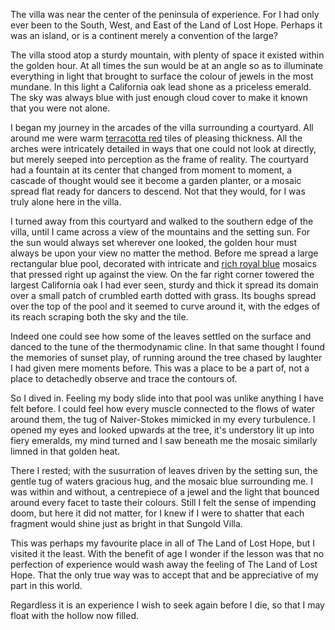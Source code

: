 The villa was near the center of the peninsula of experience. For I had only ever been to the South, West, and East of the Land of Lost Hope. Perhaps it was an island, or is a continent merely a convention of the large?

  

The villa stood atop a sturdy mountain, with plenty of space it existed within the golden hour. At all times the sun would be at an angle so as to illuminate everything in light that brought to surface the colour of jewels in the most mundane. In this light a California oak lead shone as a priceless emerald. The sky was always blue with just enough cloud cover to make it known that you were not alone.

  

I began my journey in the arcades of the villa surrounding a courtyard. All around me were warm [terracotta red](#E35336) tiles of pleasing thickness. All the arches were intricately detailed in ways that one could not look at directly, but merely seeped into perception as the frame of reality. The courtyard had a fountain at its center that changed from moment to moment, a cascade of thought would see it become a garden planter, or a mosaic spread flat ready for dancers to descend. Not that they would, for I was truly alone here in the villa.

  

I turned away from this courtyard and walked to the southern edge of the villa, until I came across a view of the mountains and the setting sun. For the sun would always set wherever one looked, the golden hour must always be upon your view no matter the method. Before me spread a large rectangular blue pool, decorated with intricate and [rich royal blue](092B9C) mosaics that pressed right up against the view. On the far right corner towered the largest California oak I had ever seen, sturdy and thick it spread its domain over a small patch of crumbled earth dotted with grass. Its boughs spread over the top of the pool and it seemed to curve around it, with the edges of its reach scraping both the sky and the tile.


Indeed one could see how some of the leaves settled on the surface and danced to the tune of the thermodynamic cline. In that same thought I found the memories of sunset play, of running around the tree chased by laughter I had given mere moments before. This was a place to be a part of, not a place to detachedly observe and trace the contours of.


So I dived in. Feeling my body slide into that pool was unlike anything I have felt before. I could feel how every muscle connected to the flows of water around them, the tug of Naiver-Stokes mimicked in my every turbulence. I opened my eyes and looked upwards at the tree, it's understory lit up into fiery emeralds, my mind turned and I saw beneath me the mosaic similarly limned in that golden heat.

  

There I rested; with the susurration of leaves driven by the setting sun, the gentle tug of waters gracious hug, and the mosaic blue surrounding me. I was within and without, a centrepiece of a jewel and the light that bounced around every facet to taste their colours. Still I felt the sense of impending doom, but here it did not matter, for I knew if I were to shatter that each fragment would shine just as bright in that Sungold Villa.

  
  

This was perhaps my favourite place in all of The Land of Lost Hope, but I visited it the least. With the benefit of age I wonder if the lesson was that no perfection of experience would wash away the feeling of The Land of Lost Hope. That the only true way was to accept that and be appreciative of my part in this world.

  

Regardless it is an experience I wish to seek again before I die, so that I may float with the hollow now filled.